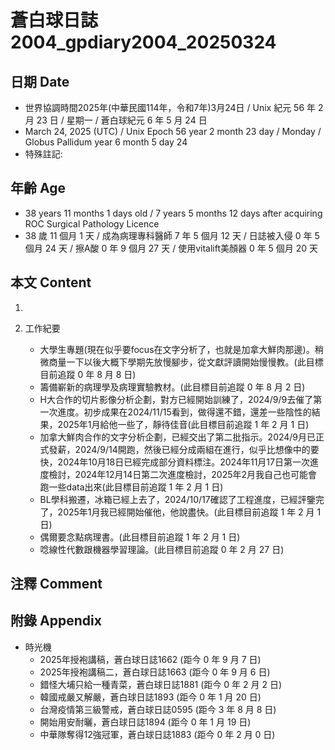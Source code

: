 [_metadata_:encoding]: - "utf-8"
[_metadata_:language]: - "zh-Hant-TW"
[_metadata_:fileformat]: - "markdown"
[_metadata_:MIME_type]: - "text/plain"
[_metadata_:markdown_version]: - "commonmark version 0.30"
[_metadata_:markdown_spec]: - "https://spec.commonmark.org/0.30/"

# 蒼白球日誌2004_gpdiary2004_20250324 #

## 日期 Date ##

* 世界協調時間2025年(中華民國114年，令和7年)3月24日 / Unix 紀元 56 年 2 月 23 日 / 星期一 / 蒼白球紀元 6 年 5 月 24 日
* March 24, 2025 (UTC) / Unix Epoch 56 year 2 month 23 day / Monday / Globus Pallidum year 6 month 5 day 24
* 特殊註記:

## 年齡 Age ##

* 38 years 11 months 1 days old / 7 years 5 months 12 days after acquiring ROC Surgical Pathology Licence
* 38 歲 11 個月 1 天 / 成為病理專科醫師 7 年 5 個月 12 天 / 日誌被入侵 0 年 5 個月 24 天 / 擦A酸 0 年 9 個月 27 天 / 使用vitalift美顏器 0 年 5 個月 20 天

## 本文 Content ##

1. 

2. 工作紀要

    - 大學生專題(現在似乎要focus在文字分析了，也就是加拿大鮮肉那邊)。稍微商量一下以後大概下學期先放慢腳步，從文獻評讀開始慢慢教。(此目標目前追蹤 0 年 8 月 8 日)
    - 籌備嶄新的病理學及病理實驗教材。(此目標目前追蹤 0 年 8 月 2 日)
    - H大合作的切片影像分析企劃，對方已經開始訓練了，2024/9/9去催了第一次進度。初步成果在2024/11/15看到，做得還不錯，還差一些陰性的結果，2025年1月給他一些了，靜待佳音(此目標目前追蹤 1 年 2 月 1 日)
    - 加拿大鮮肉合作的文字分析企劃，已經交出了第二批指示。2024/9月已正式發薪，2024/9/14開跑，然後已經分成兩組在進行，似乎比想像中的要快，2024年10月18日已經完成部分資料標注。2024年11月17日第一次進度檢討，2024年12月14日第二次進度檢討，2025年2月我自己也可能會跑一些data出來(此目標目前追蹤 1 年 2 月 1 日)
    - BL學科搬遷，冰箱已經上去了，2024/10/17確認了工程進度，已經評鑒完了，2025年1月我已經開始催他，他說盡快。(此目標目前追蹤 1 年 2 月 1 日)
    - 偶爾要念點病理書。(此目標目前追蹤 1 年 2 月 1 日)
    - 唸線性代數跟機器學習理論。(此目標目前追蹤 0 年 2 月 27 日)

## 注釋 Comment ##


## 附錄 Appendix ##

* 時光機
    - 2025年授袍講稿，蒼白球日誌1662 (距今 0 年 9 月 7 日)
    - 2025年授袍講稿二，蒼白球日誌1663 (距今 0 年 9 月 6 日)
    - 錯怪大埔只給一種青菜，蒼白球日誌1881 (距今 0 年 2 月 2 日)
    - 韓國戒嚴又解嚴，蒼白球日誌1893 (距今 0 年 1 月 20 日)
    - 台灣疫情第三級警戒，蒼白球日誌0595 (距今 3 年 8 月 8 日)
    - 開始用安耐曬，蒼白球日誌1894 (距今 0 年 1 月 19 日)
    - 中華隊奪得12強冠軍，蒼白球日誌1883 (距今 0 年 2 月 0 日)
